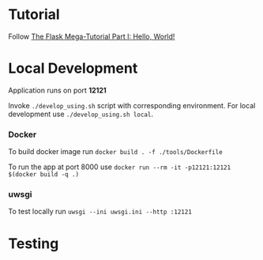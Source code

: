 # Tutorial

Follow [The Flask Mega-Tutorial Part I: Hello, World!](https://blog.miguelgrinberg.com/post/the-flask-mega-tutorial-part-i-hello-world)

# Local Development

Application runs on port **12121**

Invoke `./develop_using.sh` script with corresponding environment. 
For local development use `./develop_using.sh local`.

### Docker

To build docker image run `docker build . -f ./tools/Dockerfile`

To run the app at port 8000 use `docker run --rm -it -p12121:12121 $(docker build -q .)`

### uwsgi
To test locally run `uwsgi --ini uwsgi.ini --http :12121`

# Testing
